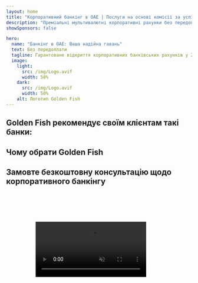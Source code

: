 ```yaml
---
layout: home
title: "Корпоративний банкінг в ОАЕ | Послуги на основі комісії за успіх"
description: "Преміальні мультивалютні корпоративні рахунки без передоплати - оплата тільки після схвалення. Повне управління заявками з 98% успішністю. Гарантоване відкриття рахунку."
showSponsors: false

hero:
  name: "Банкінг в ОАЕ: Ваша надійна гавань"
  text: Без передоплати
  tagline: Гарантоване відкриття корпоративних банківських рахунків у 2025 році. <span class="hl">Без передоплати</span> - оплата тільки після схвалення. 90% успішність.
  image:
    light:
      src: /img/Logo.avif
      width: 50%
    dark:
      src: /img/Logo.avif
      width: 50%
    alt: Логотип Golden Fish
---
```


<FeatureCards :features="[
  {
    title: 'Гарантоване схвалення рахунків',
    bullet: '✓',
    items: [
      '**Двомісячна гарантія** на схвалення першого рахунку',
      'Тримісячна гарантія на другий рахунок',
      'Підготовка якісного бізнес-плану',
      'Комплексна підтримка due diligence',
      'Стратегія прямої комунікації з банком',
      'Повна підготовка банківського пакету'
    ],
    linkText: 'Read More',
    link: '../../corporate-banking-services/guaranteed-account-approvals',
    icon: {
      light: '/video/iStock-2186765808.mp4',
      dark: '/video/iStock-2166377244.mp4',
      alt: 'Банківські вимоги',
    }
  },
]" />

<FeatureCards :features="[
  {
    title: 'Банківські рахунки в ОАЕ для високоризикового бізнесу',
    items: [
      'Експертні консультації щодо розширеної належної перевірки (EDD)',
      'Моніторинг транзакцій та управління ризиками',
      'Налаштування політик та процедур відповідності',
      'Управління відносинами з банком',
      'Регулярні перевірки та аудити відповідності',
      'Планування на випадок непередбачених ситуацій для безпеки рахунку'
    ],
    linkText: 'Read More',
    link: '../../corporate-banking-services/UAE-Bank-Accounts-for-High-Risk-Business',
    icon: {
      light: '/img/iStock-1333000394.avif',
      dark: '/img/iStock-584576538.avif',
      alt: 'Банківські послуги',
    }
  },
  {
    title: 'Дотримуйтесь відповідності: Захистіть свій бізнес в ОАЕ',
    items: [
      'Регулярні аудити відповідності для виявлення потенційних ризиків',
      'Повний спектр PRO послуг для державних дозволів',
      'Управління поновленням ліцензій та сповіщення',
      'Банківські консультації та обслуговування рахунків',
      'Підтримка відповідності VAT та ESR',
      'Відповідність візовим та трудовим законам для працівників',
      'Навчальні семінари щодо регуляторних оновлень'
    ],
    linkText: 'Read More',
    link: '../../company-registration/Protect-Your-Business',
    icon: {
      light: '/img/iStock-1382278859.jpg',
      dark: '/img/iStock-1867623684.jpg',
      alt: 'Банківські послуги',
    }
  },
  {
    title: 'Переваги корпоративного банкінгу в ОАЕ',
    items: [
      'Надійна банківська система з рейтингом **Aa2** від Moody\'s',
      '**Фіксований курс USD з 1980 року**',
      'Відсутність обмежень на рух капіталу',
      'Валютні резерви понад 184 млрд USD',
      'Політична та економічна стабільність',
      'Банківська система з державною підтримкою',
      'Цифровий банкінг світового рівня'
    ],
    linkText: 'Read More',
    link: '../../company-registration/banking',
    icon: {
      light: '/img/iStock-1032707788.jpg',
      dark: '/img/iStock-1152367067.avif',
      alt: 'Банківський процес',
    }
  }
]" />

## Golden Fish рекомендує своїм клієнтам такі банки:

<!--@include: /../../include/recommended-banks.md-->

## Чому обрати Golden Fish

<BenefitsList :features="[
  {
    icon: '🏆',
    title: 'Експертиза у сфері високого ризику',
    text: 'Спеціалізація на складних випадках з юрисдикцій високого ризику. Глибоке розуміння вимог посиленої належної перевірки (EDD).'
  },
  {
    icon: '💰',
    title: 'Оплата за результатом',
    text: 'Нуль передоплати - **оплата тільки після схвалення.** 98% успішності для віз та 90% для банківських рахунків.'
  },
  {
    icon: '🏦',
    title: 'Банківські зв\'язки',
    text: 'Міцні партнерські відносини з провідними банками ОАЕ. Множинні банківські опції для максимізації шансів на схвалення.'
  },
  {
    icon: '📊',
    title: 'Повна підтримка відповідності',
    text: 'Експертний супровід щодо звітів ESR, подання UBO та регуляторних вимог. Регулярні оновлення щодо відповідності.'
  },
  {
    icon: '📝',
    title: 'Досконалість документації',
    text: 'Професійна підготовка всіх необхідних документів, включаючи бізнес-плани та політики відповідності.'
  },
  {
    icon: '🤝',
    title: 'Довгострокове партнерство',
    text: '**Постійна підтримка** з банківськими операціями, бухгалтерією, податками та вимогами відповідності після створення.'
  }
]" />

## Замовте безкоштовну консультацію щодо корпоративного банкінгу

<video  autoplay muted playsinline style="padding: 80px" >
  <source src="/video/iStock-2185918790.mp4" type="video/mp4">
</video>

<ContactFormModal formName="Banking [offer]" buttonText="Отримати безкоштовну консультацію" :services="[
 '🏢 Корпоративний рахунок для резидентів ОАЕ',
 '🌐 Корпоративний рахунок для нерезидентів ОАЕ (Низький ризик)',
 '⚠️ Корпоративний рахунок для нерезидентів ОАЕ (Високий ризик)',
 '👤 Особистий банківський рахунок']"/>

